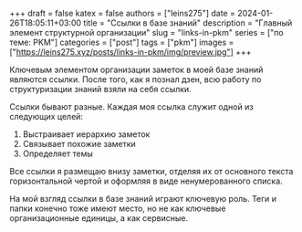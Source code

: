 +++ 
draft = false
katex = false
authors = ["leins275"]
date = 2024-01-26T18:05:11+03:00
title = "Ссылки в базе знаний"
description = "Главный элемент структурной организации"
slug = "links-in-pkm"
series = ["по теме: PKM"]
categories = ["post"]
tags = ["pkm"]
images = ["https://leins275.xyz/posts/links-in-pkm/img/preview.jpg"]
+++

Ключевым элементом организации заметок в моей базе знаний являются ссылки. После того, как я познал дзен, всю работу по структуризации знаний взяли на себя ссылки. 

Ссылки бывают разные. Каждая моя ссылка служит одной из следующих целей:
1. Выстраивает иерархию заметок
2. Связывает похожие заметки
3. Определяет темы

Все ссылки я размещаю внизу заметки, отделяя их от основного текста горизонтальной чертой и оформляя в виде ненумерованного списка.

На мой взгляд ссылки в базе знаний играют ключевую роль. Теги и папки конечно тоже имеют место, но не как ключевые организационные единицы, а как сервисные.